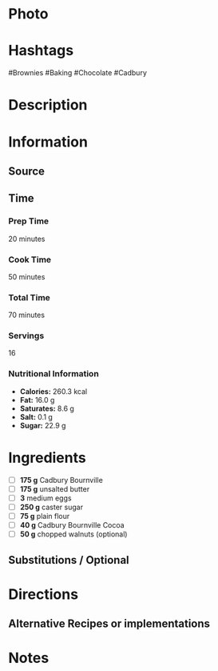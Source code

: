 # Photo

# Hashtags
#Brownies #Baking #Chocolate #Cadbury 

# Description

# Information
## Source

## Time
### Prep Time 
20 minutes
### Cook Time 
50 minutes 
### Total Time
70 minutes 
### Servings
16
### Nutritional Information
- **Calories:** 260.3 kcal
- **Fat:** 16.0 g
- **Saturates:** 8.6 g
- **Salt:** 0.1 g
- **Sugar:** 22.9 g
# Ingredients
- [ ] **175 g** Cadbury Bournville
- [ ] **175 g** unsalted butter
- [ ] **3** medium eggs
- [ ] **250 g** caster sugar
- [ ] **75 g** plain flour
- [ ] **40 g** Cadbury Bournville Cocoa
- [ ] **50 g** chopped walnuts (optional)

## Substitutions / Optional

# Directions

## Alternative Recipes or implementations

# Notes
